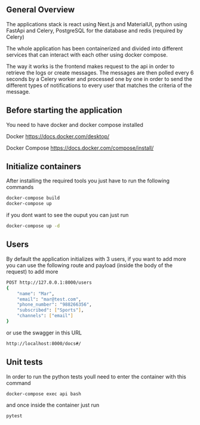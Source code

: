 ## General Overview

The applications stack is react using Next.js and MaterialUI, python using FastApi and Celery, PostgreSQL for the database and redis (required by Celery)

The whole application has been containerized and divided into different services that can interact with each other using docker compose. 

The way it works is the frontend makes request to the api in order to retrieve the logs or create messages. The messages are then polled every 6 seconds by a Celery worker and processed one by one in order to send the different types of notifications to every user that matches the criteria of the message.

## Before starting the application

You need to have docker and docker compose installed

Docker
https://docs.docker.com/desktop/

Docker Compose
https://docs.docker.com/compose/install/


## Initialize containers

After installing the required tools you just have to run the following commands

```bash
docker-compose build
docker-compose up 
```

if you dont want to see the ouput you can just run 
```bash
docker-compose up -d
```
## Users

By default the application initializes with 3 users, if you want to add more you can use the following route and payload (inside the body of the request) to add more
```bash
POST http://127.0.0.1:8000/users
{
    "name": "Mar",
    "email": "mar@test.com",
    "phone_number": "988266356",
    "subscribed": ["Sports"],
    "channels": ["email"]
}
```

or use the swagger in this URL
```bash
http://localhost:8000/docs#/
```

## Unit tests

In order to run the python tests youll need to enter the container with this command
```bash
docker-compose exec api bash
```
and once inside the container just run
```bash
pytest
```

